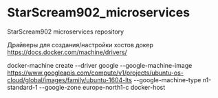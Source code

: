 # StarScream902_microservices
StarScream902 microservices repository

Драйверы для создания/настройки хостов докер
https://docs.docker.com/machine/drivers/

docker-machine create --driver google  --google-machine-image https://www.googleapis.com/compute/v1/projects/ubuntu-os-cloud/global/images/family/ubuntu-1604-lts  --google-machine-type n1-standard-1  --google-zone europe-north1-c  docker-host
